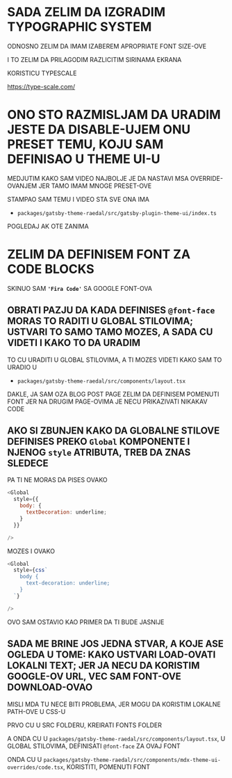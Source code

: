 # SADA ZELIM DA IZGRADIM TYPOGRAPHIC SYSTEM

ODNOSNO ZELIM DA IMAM IZABEREM APROPRIATE FONT SIZE-OVE

I TO ZELIM DA PRILAGODIM RAZLICITIM SIRINAMA EKRANA

KORISTICU TYPESCALE

<https://type-scale.com/>

# ONO STO RAZMISLJAM DA URADIM JESTE DA DISABLE-UJEM ONU PRESET TEMU, KOJU SAM DEFINISAO U THEME UI-U

MEDJUTIM KAKO SAM VIDEO NAJBOLJE JE DA NASTAVI MSA OVERRIDE-OVANJEM JER TAMO IMAM MNOGE PRESET-OVE

STAMPAO SAM TEMU I VIDEO STA SVE ONA IMA

- `packages/gatsby-theme-raedal/src/gatsby-plugin-theme-ui/index.ts`

POGLEDAJ AK OTE ZANIMA

# ZELIM DA DEFINISEM FONT ZA CODE BLOCKS

SKINUO SAM **`'Fira Code'`** SA GOOGLE FONT-OVA

## OBRATI PAZJU DA KADA DEFINISES `@font-face` MORAS TO RADITI U GLOBAL STILOVIMA; USTVARI TO SAMO TAMO MOZES, A SADA CU VIDETI I KAKO TO DA URADIM

TO CU URADITI U GLOBAL STILOVIMA, A TI MOZES VIDETI KAKO SAM TO URADIO U

- `packages/gatsby-theme-raedal/src/components/layout.tsx`

DAKLE, JA SAM OZA BLOG POST PAGE ZELIM DA DEFINISEM POMENUTI FONT JER NA DRUGIM PAGE-OVIMA JE NECU PRIKAZIVATI NIKAKAV CODE

## AKO SI ZBUNJEN KAKO DA GLOBALNE STILOVE DEFINISES PREKO `Global` KOMPONENTE I NJENOG `style` ATRIBUTA, TREB DA ZNAS SLEDECE

PA TI NE MORAS DA PISES OVAKO

```js
<Global
  style={{
    body: {
      textDecoration: underline;
    }
  }}

/>
```

MOZES I OVAKO 

```js
<Global
  style={css`
    body {
      text-decoration: underline;
    }
  `}

/>
```

OVO SAM OSTAVIO KAO PRIMER DA TI BUDE JASNIJE

## SADA ME BRINE JOS JEDNA STVAR, A KOJE ASE OGLEDA U TOME: KAKO USTVARI LOAD-OVATI LOKALNI TEXT; JER JA NECU DA KORISTIM GOOGLE-OV URL, VEC SAM FONT-OVE DOWNLOAD-OVAO

MISLI MDA TU NECE BITI PROBLEMA, JER MOGU DA KORISTIM LOKALNE PATH-OVE U CSS-U

PRVO CU U SRC FOLDERU, KREIRATI FONTS FOLDER

A ONDA CU U `packages/gatsby-theme-raedal/src/components/layout.tsx`, U GLOBAL STILOVIMA, DEFINISATI `@font-face` ZA OVAJ FONT

ONDA CU U `packages/gatsby-theme-raedal/src/components/mdx-theme-ui-overrides/code.tsx`, KORISTITI, POMENUTI FONT



